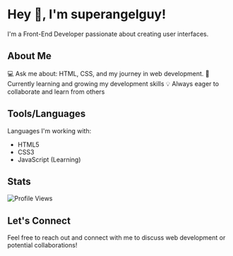 # Hey 👋, I'm superangelguy!

I'm a Front-End Developer passionate about creating user interfaces.

## About Me
💻 Ask me about: HTML, CSS, and my journey in web development.
🌱 Currently learning and growing my development skills
💡 Always eager to collaborate and learn from others

## Tools/Languages
Languages I'm working with:
- HTML5
- CSS3
- JavaScript (Learning)

## Stats
![Profile Views](https://komarev.com/ghpvc/?username=superangelguy)

## Let's Connect
Feel free to reach out and connect with me to discuss web development or potential collaborations! 
